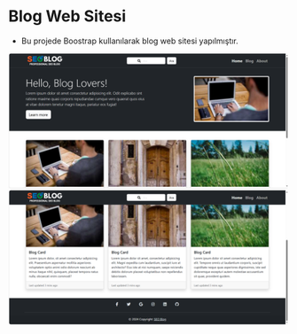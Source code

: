 # Blog Web Sitesi


- Bu projede Boostrap kullanılarak  blog web sitesi yapılmıştır. 

![website1](/Hafta-4/BlogWebSite/assets/img/website1.png)
![Web Site](/Hafta-4/BlogWebSite/assets/img/website2.png)